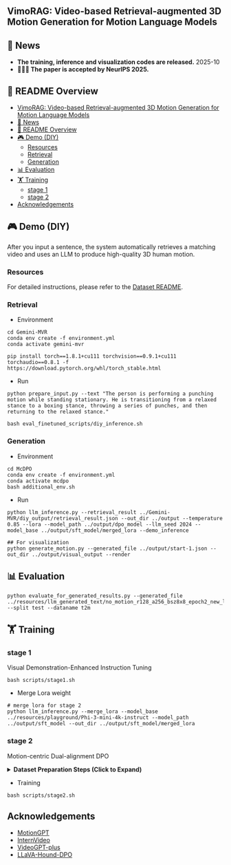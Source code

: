 ## VimoRAG: Video-based Retrieval-augmented 3D Motion Generation for Motion Language Models

## 📰 News

- **The training, inference and visualization codes are released.** 2025-10
- **🎉🎉🎉 The paper is accepted by NeurIPS 2025.**

## 📂 README Overview


- [VimoRAG: Video-based Retrieval-augmented 3D Motion Generation for Motion Language Models](#vimorag-video-based-retrieval-augmented-3d-motion-generation-for-motion-language-models)
- [📰 News](#-news)
- [📂 README Overview](#-readme-overview)
- [🎮 Demo (DIY)](#-demo-diy)
  - [Resources](#resources)
  - [Retrieval](#retrieval)
  - [Generation](#generation)
- [📊 Evaluation](#-evaluation)
- [🏋️ Training](#️-training)
  - [stage 1](#stage-1)
  - [stage 2](#stage-2)
- [Acknowledgements](#acknowledgements)

## 🎮 Demo (DIY)
After you input a sentence, the system automatically retrieves a matching video and uses an LLM to produce high-quality 3D human motion.


### Resources

For detailed instructions, please refer to the [Dataset README](./readme_dataset.md).


### Retrieval

- Environment
```shell
cd Gemini-MVR
conda env create -f environment.yml
conda activate gemini-mvr

pip install torch==1.8.1+cu111 torchvision==0.9.1+cu111 torchaudio==0.8.1 -f https://download.pytorch.org/whl/torch_stable.html
```
- Run
```shell
python prepare_input.py --text "The person is performing a punching motion while standing stationary. He is transitioning from a relaxed stance to a boxing stance, throwing a series of punches, and then returning to the relaxed stance."

bash eval_finetuned_scripts/diy_inference.sh 
```


### Generation
- Environment

```shell
cd McDPO
conda env create -f environment.yml
conda activate mcdpo
bash additional_env.sh

```
- Run
```shell
python llm_inference.py --retrieval_result ../Gemini-MVR/diy_output/retrieval_result.json --out_dir ../output --temperature 0.85 --lora --model_path ../output/dpo_model --llm_seed 2024 --model_base ../output/sft_model/merged_lora --demo_inference

## For visualization
python generate_motion.py --generated_file ../output/start-1.json --out_dir ../output/visual_output --render
```


## 📊 Evaluation

```shell
python evaluate_for_generated_results.py --generated_file ../resources/llm_generated_text/no_motion_r128_a256_bsz8x8_epoch2_new_llmseed2024_test_t2m/merge.json --split test --dataname t2m
```
## 🏋️ Training

### stage 1
Visual Demonstration-Enhanced Instruction Tuning


```shell
bash scripts/stage1.sh
```

- Merge Lora weight
```shell
# merge lora for stage 2
python llm_inference.py --merge_lora --model_base ../resources/playground/Phi-3-mini-4k-instruct --model_path ../output/sft_model --out_dir ../output/sft_model/merged_lora
```
### stage 2
Motion-centric Dual-alignment DPO

<details>
<summary><b>Dataset Preparation Steps (Click to Expand)</b></summary>

Sample the SFT model three times to obtain candidate data.

Note: This step is time-consuming, so we've prepared the data for you in advance.
```shell
python llm_inference.py --retrieval_result ../resources/retrieval_inference_wild/train_t2m_top1_wild_new.json --seed 2024 --llm_seed 2024 --out_dir ../resources/llm_generated_text/no_motion_r128_a256_bsz8x8_epoch2_new_llmseed2024_train --temperature 0.9 --split train --lora --model_path ../output/sft_model --model_base ../resources/playground/Phi-3-mini-4k-instruct
```

- Generate the preference data for McDPO training
```shell
python evaluate_for_generated_results.py --generated_file ../resources/dataset/t2m_r128_a256_bsz8x8_epoch2_new_train_3seed.json --fid_weight 0.9 --match_weight 0.1 --split train --dataname t2m --vqvae_path ../resources/pretrained_vqvae/t2m.pth --sft_file ../resources/dataset/train_top1_t2m_new.json --dpo_file ../resources/dataset/no_motion_r128_a256_bsz8x8_epoch2_new_train_3seed_self.json --dpo_selection
```
</details>


- Training

```shell
bash scripts/stage2.sh
```

## Acknowledgements

- [MotionGPT](https://github.com/qiqiApink/MotionGPT)
- [InternVideo](https://github.com/OpenGVLab/InternVideo)
- [VideoGPT-plus](https://github.com/mbzuai-oryx/VideoGPT-plus)
- [LLaVA-Hound-DPO](https://github.com/RifleZhang/LLaVA-Hound-DPO)